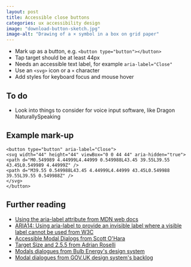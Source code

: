 ```yaml
---
layout: post
title: Accessible close buttons
categories: ux accessibility design
image: "download-button-sketch.jpg"
image-alt: "Drawing of a × symbol in a box on grid paper"
---
```


- Mark up as a button, e.g. `<button type="button"></button>`
- Tap target should be at least 44px
- Needs an accessible text label, for example `aria-label="Close"`
- Use an `<svg>` icon or a `×` character 
- Add styles for keyboard focus and mouse hover

## To do
- Look into things to consider for voice input software, like Dragon NaturallySpeaking

## Example mark-up

```
<button type="button" aria-label="Close">
<svg width="44" height="44" viewBox="0 0 44 44" aria-hidden="true">
<path d="M0.549989 4.44999L4.44999 0.549988L43.45 39.55L39.55 43.45L0.549989 4.44999Z" />
<path d="M39.55 0.549988L43.45 4.44999L4.44999 43.45L0.549988 39.55L39.55 0.549988Z" />
</svg>
</button>
```

## Further reading

- [Using the aria-label attribute from MDN web docs](https://developer.mozilla.org/en-US/docs/Web/Accessibility/ARIA/ARIA_Techniques/Using_the_aria-label_attribute)
- [ARIA14: Using aria-label to provide an invisible label where a visible label cannot be used from W3C](https://www.w3.org/TR/WCAG20-TECHS/ARIA14.html)
- [Accessible Modal Dialogs from Scott O'Hara](https://scottaohara.github.io/accessible_modal_window/)
- [Target Size and 2.5.5 from Adrian Roselli](https://adrianroselli.com/2019/06/target-size-and-2-5-5.html)
- [Modals dialogues from Bulb Energy's design system](https://design.bulb.co.uk/components/modal)
- [Modal dialogues from GOV.UK design system's backlog](https://github.com/alphagov/govuk-design-system-backlog/issues/30)